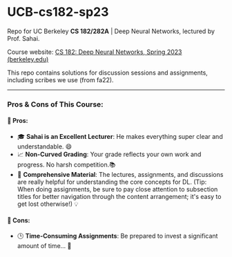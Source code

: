 # UCB-cs182-sp23

Repo for UC Berkeley **CS 182/282A** | Deep Neural Networks, lectured by Prof. Sahai.

Course website: [CS 182: Deep Neural Networks, Spring 2023 (berkeley.edu)](https://inst.eecs.berkeley.edu/~cs182/sp23/)

This repo contains solutions for discussion sessions and assignments, including scribes we use (from fa22).

---

### Pros & Cons of This Course:

#### 🌟 Pros:

- 🎓 **Sahai is an Excellent Lecturer**: He makes everything super clear and understandable. 😄
- 📈 **Non-Curved Grading**: Your grade reflects your own work and progress. No harsh competition.📚
- 🧠 **Comprehensive Material**: The lectures, assignments, and discussions are really helpful for understanding the core concepts for DL. (Tip: When doing assignments, be sure to pay close attention to subsection titles for better navigation through the content arrangement; it's easy to get lost otherwise!) 💡

#### 🚩 Cons:

- 🕒 **Time-Consuming Assignments**: Be prepared to invest a significant amount of time... 🤯 

